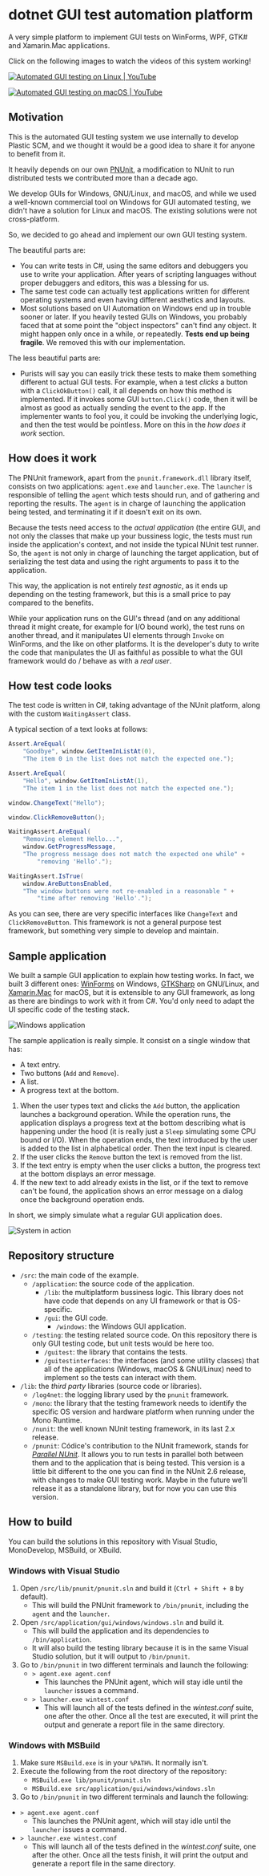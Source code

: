 # dotnet GUI test automation platform
A very simple platform to implement GUI tests on WinForms, WPF, GTK# and Xamarin.Mac applications.

Click on the following images to watch the videos of this system working!

[![Automated GUI testing on Linux | YouTube](http://img.youtube.com/vi/YuYjPMirlh0/0.jpg)](http://www.youtube.com/watch?v=YuYjPMirlh0 "Automated GUI testing on Linux | YouTube")

[![Automated GUI testing on macOS | YouTube](http://img.youtube.com/vi/7mEqkUaMxJI/0.jpg)](http://www.youtube.com/watch?v=7mEqkUaMxJI "Automated GUI testing on macOS | YouTube")

## Motivation
This is the automated GUI testing system we use internally to develop Plastic SCM, and we thought it would be a good idea to share it for anyone to benefit from it.

It heavily depends on our own [PNUnit](http://nunit.org/docs/2.5/pnunit.html), a modification to NUnit to run distributed tests we contributed more than a decade ago.

We develop GUIs for Windows, GNU/Linux, and macOS, and while we used a well-known commercial tool on Windows for GUI automated testing, we didn't have a solution for Linux and macOS. The existing solutions were not cross-platform.

So, we decided to go ahead and implement our own GUI testing system.

The beautiful parts are:
* You can write tests in C#, using the same editors and debuggers you use to write your application. After years of scripting languages without proper debuggers and editors, this was a blessing for us.
* The same test code can actually test applications written for different operating systems and even having different aesthetics and layouts.
* Most solutions based on UI Automation on Windows end up in trouble sooner or later. If you heavily tested GUIs on Windows, you probably faced that at some point the "object inspectors" can't find any object. It might happen only once in a while, or repeatedly. **Tests end up being fragile**. We removed this with our implementation.

The less beautiful parts are:
* Purists will say you can easily trick these tests to make them something different to actual GUI tests. For example, when a test _clicks_ a button with a `ClickOkButton()` call, it all depends on how this method is implemented. If it invokes some GUI `button.Click()` code, then it will be almost as good as actually sending the event to the app. If the implementer wants to fool you, it could be invoking the underlying logic, and then the test would be pointless. More on this in the _how does it work_ section.

## How does it work
The PNUnit framework, apart from the `pnunit.framework.dll` library itself, consists on two applications: `agent.exe` and `launcher.exe`. The `launcher` is responsible of telling the `agent` which tests should run, and of gathering and reporting the results. The `agent` is in charge of launching the application being tested, and terminating it if it doesn't exit on its own.

Because the tests need access to the _actual application_ (the entire GUI, and not only the classes that make up your bussiness logic, the tests must run inside the application's context, and not inside the typical NUnit test runner. So, the `agent` is not only in charge of launching the target application, but of serializing the test data and using the right arguments to pass it to the application.

This way, the application is not entirely _test agnostic_, as it ends up depending on the testing framework, but this is a small price to pay compared to the benefits.

While your application runs on the GUI's thread (and on any additional thread it might create, for example for I/O bound work), the test runs on another thread, and it manipulates UI elements through `Invoke` on WinForms, and the like on other platforms. It is the developer's duty to write the code that manipulates the UI as faithful as possible to what the GUI framework would do / behave as with a _real user_.

## How test code looks
The test code is written in C#, taking advantage of the NUnit platform, along with the custom `WaitingAssert` class.

A typical section of a text looks at follows:

```csharp
Assert.AreEqual(
    "Goodbye", window.GetItemInListAt(0),
    "The item 0 in the list does not match the expected one.");

Assert.AreEqual(
    "Hello", window.GetItemInListAt(1),
    "The item 1 in the list does not match the expected one.");

window.ChangeText("Hello");

window.ClickRemoveButton();

WaitingAssert.AreEqual(
    "Removing element Hello...",
    window.GetProgressMessage,
    "The progress message does not match the expected one while" +
        "removing 'Hello'.");

WaitingAssert.IsTrue(
    window.AreButtonsEnabled,
    "The window buttons were not re-enabled in a reasonable " +
        "time after removing 'Hello'.");
```

As you can see, there are very specific interfaces like `ChangeText` and `ClickRemoveButton`. This framework is not a general purpose test framework, but something very simple to develop and maintain.

## Sample application
We built a sample GUI application to explain how testing works. In fact, we built 3 different ones: [WinForms](https://docs.microsoft.com/es-es/dotnet/framework/winforms/) on Windows, [GTKSharp](https://www.mono-project.com/docs/gui/gtksharp/) on GNU/Linux, and [Xamarin.Mac](https://docs.microsoft.com/es-es/xamarin/mac/user-interface/) for macOS, but it is extensible to any GUI framework, as long as there are bindings to work with it from C#. You'd only need to adapt the UI specific code of the testing stack.

![Windows application](https://github.com/PlasticSCM/gui-testing-examples/raw/develop-windows-application/img/windows-application.png)

The sample application is really simple. It consist on a single window that has:
* A text entry.
* Two buttons (`Add` and `Remove`).
* A list.
* A progress text at the bottom.

1) When the user types text and clicks the `Add` button, the application launches a background operation. While the operation runs, the application displays a progress text at the bottom describing what is happening under the hood (it is really just a `Sleep` simulating some CPU bound or I/O). When the operation ends, the text introduced by the user is added to the list in alphabetical order. Then the text input is cleared.
2) If the user clicks the `Remove` button the text is removed from the list.
3) If the text entry is empty when the user clicks a button, the progress text at the bottom displays an error message.
4) If the new text to add already exists in the list, or if the text to remove can't be found, the application shows an error message on a dialog once the background operation ends.

In short, we simply simulate what a regular GUI application does.

![System in action](https://github.com/PlasticSCM/gui-testing-examples/raw/develop-windows-application/img/gui-testing-in-action.gif)

## Repository structure
* `/src`: the main code of the example.
    * `/application`: the source code of the application.
        * `/lib`: the multiplatform bussiness logic. This library does not have code that depends on any UI framework or that is OS-specific.
        * `/gui`: the GUI code.
            * `/windows`: the Windows GUI application.
    * `/testing`: the testing related source code. On this repository there is only GUI testing code, but unit tests would be here too.
        * `/guitest`: the library that contains the tests.
        * `/guitestinterfaces`: the interfaces (and some utility classes) that all of the applications (Windows, macOS & GNU/Linux) need to implement so the tests can interact with them.
* `/lib`: the _third party_ libraries (source code or libraries).
    * `/log4net`: the logging library used by the `pnunit` framework.
    * `/mono`: the library that the testing framework needs to identify the specific OS version and hardware platform when running under the Mono Runtime.
    * `/nunit`: the well known NUnit testing framework, in its last 2.x release.
    * `/pnunit`: Códice's contribution to the NUnit framework, stands for [_Parallel NUnit_](http://nunit.org/docs/2.5/pnunit.html). It allows you to run tests in parallel both between them and to the application that is being tested. This version is a little bit different to the one you can find in the NUnit 2.6 release, with changes to make GUI testing work. Maybe in the future we'll release it as a standalone library, but for now you can use this version.

## How to build
You can build the solutions in this repository with Visual Studio, MonoDevelop, MSBuild, or XBuild.

### Windows with Visual Studio
1) Open `/src/lib/pnunit/pnunit.sln` and build it (`Ctrl + Shift + B` by default).
    * This will build the PNUnit framework to `/bin/pnunit`, including the `agent` and the `launcher`.
2) Open `/src/application/gui/windows/windows.sln` and build it.
    * This will build the application and its dependencies to `/bin/application`.
    * It will also build the testing library because it is in the same Visual Studio solution, but it will output to `/bin/pnunit`.
3) Go to `/bin/pnunit` in two different terminals and launch the following:
    * `> agent.exe agent.conf`
        * This launches the PNUnit agent, which will stay idle until the `launcher` issues a command.
    * `> launcher.exe wintest.conf`
        * This will launch all of the tests defined in the _wintest.conf_ suite, one after the other. Once all the test are executed, it will print the output and generate a report file in the same directory.

### Windows with MSBuild
1) Make sure `MSBuild.exe` is in your `%PATH%`. It normally isn't.
2) Execute the following from the root directory of the repository:
    * `MSBuild.exe lib/pnunit/pnunit.sln`
    * `MSBuild.exe src/application/gui/windows/windows.sln`
3) Go to `/bin/pnunit` in two different terminals and launch the following:
* `> agent.exe agent.conf`
    * This launches the PNUnit agent, which will stay idle until the `launcher` issues a command.
* `> launcher.exe wintest.conf`
    * This will launch all of the tests defined in the _wintest.conf_ suite, one after the other. Once all the tests finish, it will print the output and generate a report file in the same directory.
